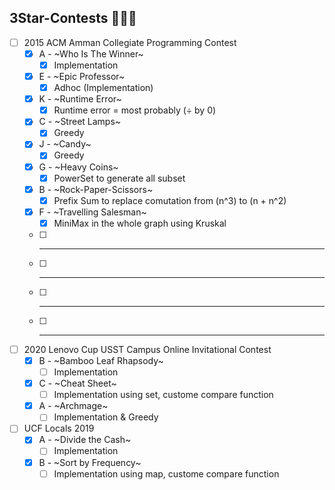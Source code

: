 ## 3Star-Contests 🌟🌟🌟
- [ ] 2015 ACM Amman Collegiate Programming Contest
  - [x] A - ~Who Is The Winner~
    - [x] Implementation
  - [x] E - ~Epic Professor~
    - [x] Adhoc (Implementation)
  - [x] K - ~Runtime Error~
    - [x] Runtime error = most probably (÷ by 0)
  - [x] C - ~Street Lamps~
    - [x] Greedy
  - [x] J - ~Candy~
    - [x] Greedy 
  - [x] G - ~Heavy Coins~
    - [x] PowerSet to generate all subset
  - [x] B - ~Rock-Paper-Scissors~
    - [x] Prefix Sum to replace comutation from (n^3) to (n + n^2)
  - [x] F - ~Travelling Salesman~
    - [x] MiniMax in the whole graph using Kruskal
  - [ ] -----
  - [ ] -----
  - [ ] -----
  - [ ] -----
 
- [ ] 2020 Lenovo Cup USST Campus Online Invitational Contest
  - [x] B - ~Bamboo Leaf Rhapsody~
    - [ ] Implementation
  - [x] C - ~Cheat Sheet~
    - [ ] Implementation using set, custome compare function
  - [x] A - ~Archmage~
    - [ ] Implementation & Greedy
 
- [ ] UCF Locals 2019
  - [x] A - ~Divide the Cash~
    - [ ] Implementation
  - [x] B - ~Sort by Frequency~
    - [ ] Implementation using map, custome compare function
